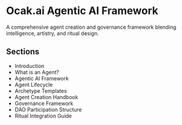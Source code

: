 # Ocak.ai Agentic AI Framework

A comprehensive agent creation and governance framework blending intelligence, artistry, and ritual design.

## Sections
- Introduction
- What is an Agent?
- Agentic AI Framework
- Agent Lifecycle
- Archetype Templates
- Agent Creation Handbook
- Governance Framework
- DAO Participation Structure
- Ritual Integration Guide